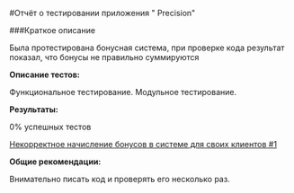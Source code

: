 #Отчёт о тестировании приложения " Precision"

###Краткое описание

Была протестирована бонусная система, при проверке кода результат показал, что бонусы не правильно суммируются

**Описание тестов:**

Функциональное тестирование. Модульное тестирование.

**Результаты:**

0% успешных тестов


[Некорректное начисление бонусов в системе для своих клиентов #1](https://github.com/Veronika-ui/j2.2/issues/1)


**Общие рекомендации:**

Внимательно писать код и проверять его несколько раз.